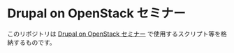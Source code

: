 Drupal on OpenStack セミナー
====

このリポジトリは [Drupal on OpenStack セミナー](http://connpass.com/event/14060/) で使用するスクリプト等を格納するものです。
